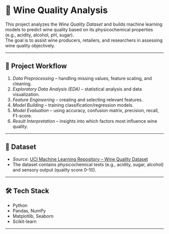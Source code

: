 # 🍷 Wine Quality Analysis  

This project analyzes the *Wine Quality Dataset* and builds machine learning models to predict wine quality based on its physicochemical properties (e.g., acidity, alcohol, pH, sugar).  
The goal is to assist wine producers, retailers, and researchers in assessing wine quality objectively.  

---

## 📌 Project Workflow  
1. *Data Preprocessing* – handling missing values, feature scaling, and cleaning.  
2. *Exploratory Data Analysis (EDA)* – statistical analysis and data visualization.  
3. *Feature Engineering* – creating and selecting relevant features.  
4. *Model Building* – training classification/regression models.  
5. *Model Evaluation* – using accuracy, confusion matrix, precision, recall, F1-score.  
6. *Result Interpretation* – insights into which factors most influence wine quality.  

---

## 📂 Dataset  
- *Source*: [UCI Machine Learning Repository – Wine Quality Dataset](https://archive.ics.uci.edu/ml/datasets/wine+quality)  
- The dataset contains physicochemical tests (e.g., acidity, sugar, alcohol) and sensory output (quality score 0–10).  

---

## 🛠 Tech Stack  
- Python  
- Pandas, NumPy  
- Matplotlib, Seaborn  
- Scikit-learn  

---

